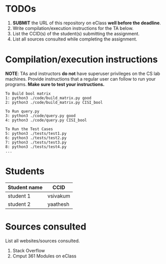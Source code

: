 # TODOs

1. **SUBMIT** the URL of this repository on eClass **well before the deadline**.
2. Write compilation/execution instructions for the TA below.
3. List the CCID(s) of the student(s) submitting the assignment.
4. List all sources consulted while completing the assignment.

# Compilation/execution instructions

**NOTE**: TAs and instructors **do not** have superuser privileges on the CS lab machines. Provide instructions that a regular user can follow to run your programs. **Make sure to test your instructions.**

```
To Build bool matrix
1: python3 ./code/build_matrix.py good
2: python3 ./code/build_matrix.py CISI_bool

To Run query.py
3: python3 ./code/query.py good
4: python3 ./code/query.py CISI_bool

To Run the Test Cases
5: python3 ./tests/test1.py
6: python3 ./tests/test2.py
7: python3 ./tests/test3.py
8: python3 ./tests/test4.py
...
```

# Students

|Student name| CCID |
|------------|------|
|student 1   |vsivakum|
|student 2   |yaathesh|

# Sources consulted

List all websites/sources consulted. 
1) Stack Overflow
2) Cmput 361 Modules on eClass

